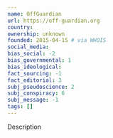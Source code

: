 ```yaml
---
name: OffGuardian
url: https://off-guardian.org
country:
ownership: unknown
founded: 2015-04-15 # via WHOIS
social_media:
bias_social: -2
bias_governmental: 1
bias_ideological:
fact_sourcing: -1
fact_editorial: 3
subj_pseudoscience: 2
subj_conspiracy: 6
subj_message: -1
tags: []
---
```


Description
